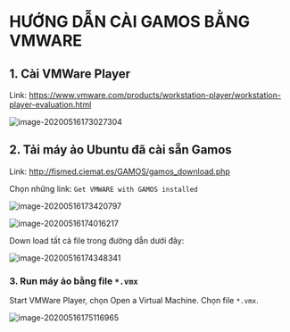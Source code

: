 #  HƯỚNG DẪN CÀI GAMOS BẰNG VMWARE

## 1. Cài VMWare Player

Link: https://www.vmware.com/products/workstation-player/workstation-player-evaluation.html

![image-20200516173027304](C:\Users\COMPUTER\AppData\Roaming\Typora\typora-user-images\image-20200516173027304.png)

## 2. Tải máy ảo Ubuntu đã cài sẵn Gamos

Link: http://fismed.ciemat.es/GAMOS/gamos_download.php

Chọn những link: `Get VMWARE with GAMOS installed`

![image-20200516173420797](C:\Users\COMPUTER\AppData\Roaming\Typora\typora-user-images\image-20200516173420797.png)



![image-20200516174016217](C:\Users\COMPUTER\AppData\Roaming\Typora\typora-user-images\image-20200516174016217.png)

Down load tất cả file trong đường dẫn dưới đây:

![image-20200516174348341](C:\Users\COMPUTER\AppData\Roaming\Typora\typora-user-images\image-20200516174348341.png)

### 3. Run máy ảo bằng file `*.vmx`

Start VMWare Player, chọn Open a Virtual Machine. Chọn file `*.vmx`.

![image-20200516175116965](C:\Users\COMPUTER\AppData\Roaming\Typora\typora-user-images\image-20200516175116965.png)
